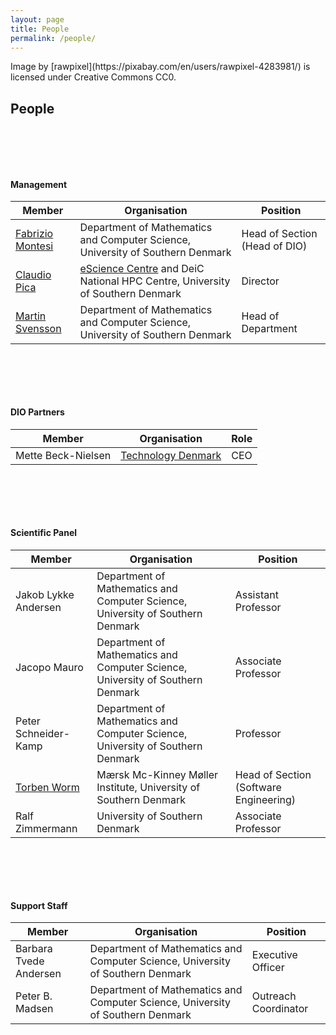 ```yaml
---
layout: page
title: People
permalink: /people/
---
```


<section markdown="0" class="featured-image" style="background-image: url(/assets/images/people.jpg)">
<p class="img-license" markdown="1">Image by [rawpixel](https://pixabay.com/en/users/rawpixel-4283981/) is licensed under Creative Commons CC0.
</p>
</section>


<section>
<div class="container">
<div class="row">
<div class="col-xs-12">
<h2 class="ptb">People</h2>
<div class="media text-center">
<div class="media-body">

<style>
  .ptb { margin-bottom:100px; }
</style>

<h4>Management</h4>
<table class="table text-left ptb">
  <thead>
    <tr>
      <th scope="col">Member</th>
      <th scope="col">Organisation</th>
      <th scope="col">Position</th>
    </tr>
  </thead>
  <tbody>
    <tr>
      <td><a target="_blank" href="https://www.fabriziomontesi.com/">Fabrizio Montesi</a></td>
      <td>Department of Mathematics and Computer Science, University of Southern Denmark</td>
      <td>Head of Section (Head of DIO)</td>
    </tr>
    <tr>
      <td><a target="_blank" href="http://cp3-origins.dk/people/staff/pica"> Claudio Pica</a></td>
      <td><a target="_blank" href="https://escience.sdu.dk">eScience Centre</a> and DeiC National HPC Centre, University of Southern Denmark</td>
      <td>Director</td>
    </tr>
    <tr><td><a target="_blank" href="http://findresearcher.sdu.dk/portal/en/person/svensson">Martin Svensson</a></td>
      <td>Department of Mathematics and Computer Science, University of Southern Denmark</td>
      <td>Head of Department</td>
    </tr>
  </tbody>
</table>


<h4>DIO Partners</h4>
<table class="table text-left ptb">
  <thead>
    <tr>
      <th scope="col">Member</th>
      <th scope="col">Organisation</th>
      <th scope="col">Role</th>
    </tr>
  </thead>
  <tbody>
    <tr>
      <td>Mette Beck-Nielsen</td>
      <td><a target="_blank" href="https://www.technologydenmark.dk">Technology Denmark</a></td>
      <td>CEO</td>
    </tr>
  </tbody>
</table>

  <h4>Scientific Panel</h4>
  <table class="table text-left ptb">
    <thead>
      <tr>
        <th scope="col">Member</th>
        <th scope="col">Organisation</th>
        <th scope="col">Position</th>
      </tr>
    </thead>
    <tbody>
      <tr>
        <td>Jakob Lykke Andersen</td>
        <td>Department of Mathematics and Computer Science, University of Southern Denmark</td>
        <td>Assistant Professor</td>
      </tr>
      <tr>
        <td>Jacopo Mauro</td>
        <td>Department of Mathematics and Computer Science, University of Southern Denmark</td>
        <td>Associate Professor</td>
      </tr>
      <tr>
      <td>Peter Schneider-Kamp</td>
        <td>Department of Mathematics and Computer Science, University of Southern Denmark</td>
        <td>Professor</td>
      </tr>
      <tr><td><a target="_blank" href="http://findresearcher.sdu.dk:8080/portal/da/person/tow">Torben Worm</a></td>
        <td>Mærsk Mc-Kinney Møller Institute, University of Southern Denmark</td>
        <td>Head of Section (Software Engineering)</td>
      </tr>
      <tr>
      <td>Ralf Zimmermann</td>
        <td>University of Southern Denmark</td>
        <td>Associate Professor</td>
      </tr>
    </tbody>
  </table>

  <h4>Support Staff</h4>
  <table class="table text-left ptb">
    <thead>
      <tr>
        <th scope="col">Member</th>
        <th scope="col">Organisation</th>
        <th scope="col">Position</th>
      </tr>
    </thead>
    <tbody>
      <tr>
      <td>Barbara Tvede Andersen</td>
        <td>Department of Mathematics and Computer Science, University of Southern Denmark</td>
        <td>Executive Officer</td>
      </tr>
      <tr>
      <td>Peter B. Madsen</td>
        <td>Department of Mathematics and Computer Science, University of Southern Denmark</td>
        <td>Outreach Coordinator</td>
      </tr>
    </tbody>
  </table>

</div>
</div>
</div>
</div>
</div>
</section>
